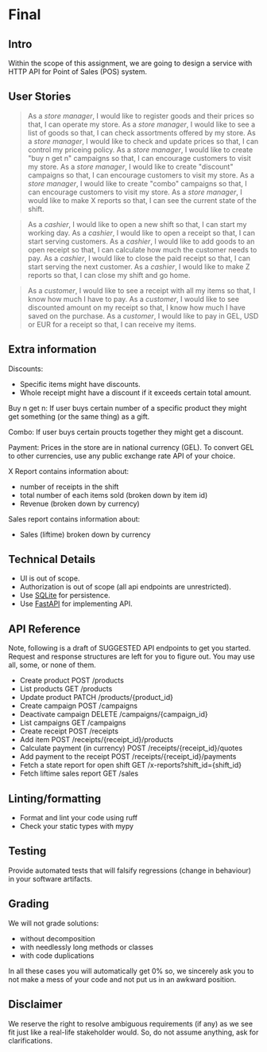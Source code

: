 # Final

## Intro

Within the scope of this assignment, we are going to design a service with HTTP API for Point of Sales (POS) system.

## User Stories

> As a *store manager*, I would like to register goods and their prices so that, I can operate my store.
> As a *store manager*, I would like to see a list of goods so that, I can check assortments offered by my store.
> As a *store manager*, I would like to check and update prices so that, I can control my priceing policy.
> As a *store manager*, I would like to create "buy n get n" campaigns so that, I can encourage customers to visit my store.
> As a *store manager*, I would like to create "discount" campaigns so that, I can encourage customers to visit my store.
> As a *store manager*, I would like to create "combo" campaigns so that, I can encourage customers to visit my store.
> As a *store manager*, I would like to make X reports so that, I can see the current state of the shift.

> As a *cashier*, I would like to open a new shift so that, I can start my working day.
> As a *cashier*, I would like to open a receipt so that, I can start serving customers.
> As a *cashier*, I would like to add goods to an open receipt so that, I can calculate how much the customer needs to pay.
> As a *cashier*, I would like to close the paid receipt so that, I can start serving the next customer.
> As a *cashier*, I would like to make Z reports so that, I can close my shift and go home.

> As a *customer*, I would like to see a receipt with all my items so that, I know how much I have to pay.
> As a *customer*, I would like to see discounted amount on my receipt so that, I know how much I have saved on the purchase.
> As a *customer*, I would like to pay in GEL, USD or EUR for a receipt so that, I can receive my items.

## Extra information

Discounts:
  - Specific items might have discounts.
  - Whole receipt might have a discount if it exceeds certain total amount.

Buy n get n:
  If user buys certain number of a specific product they might get something (or the same thing) as a gift.

Combo:
  If user buys certain proucts together they might get a discount.

Payment:
  Prices in the store are in national currency (GEL).
  To convert GEL to other currencies, use any public exchange rate API of your choice.

X Report contains information about:
  - number of receipts in the shift
  - total number of each items sold (broken down by item id)
  - Revenue (broken down by currency)

Sales report contains information about:
  - Sales (liftime) broken down by currency

## Technical Details

- UI is out of scope.
- Authorization is out of scope (all api endpoints are unrestricted).
- Use [SQLite](https://docs.python.org/3/library/sqlite3.html) for persistence.
- Use [FastAPI](https://fastapi.tiangolo.com/) for implementing API.

## API Reference

Note, following is a draft of SUGGESTED API endpoints to get you started. Request and response structures are left for you to figure out. You may use all, some, or none of them.

- Create product POST /products
- List products GET /products
- Update product PATCH /products/{product_id}
- Create campaign POST /campaigns
- Deactivate campaign DELETE /campaigns/{campaign_id}
- List campaigns GET /campaigns
- Create receipt POST /receipts
- Add item POST /receipts/{receipt_id}/products
- Calculate payment (in currency) POST /receipts/{receipt_id}/quotes
- Add payment to the receipt POST /receipts/{receipt_id}/payments
- Fetch a state report for open shift GET /x-reports?shift_id={shift_id}
- Fetch liftime sales report GET /sales

## Linting/formatting

- Format and lint your code using ruff
- Check your static types with mypy

## Testing

Provide automated tests that will falsify regressions (change in behaviour) in your software artifacts.

## Grading

We will not grade solutions:
  - without decomposition
  - with needlessly long methods or classes
  - with code duplications

In all these cases you will automatically get 0% so, we sincerely ask you to 
not make a mess of your code and not put us in an awkward position.

## Disclaimer

We reserve the right to resolve ambiguous requirements (if any) as we see fit just like a real-life stakeholder would.
So, do not assume anything, ask for clarifications.
